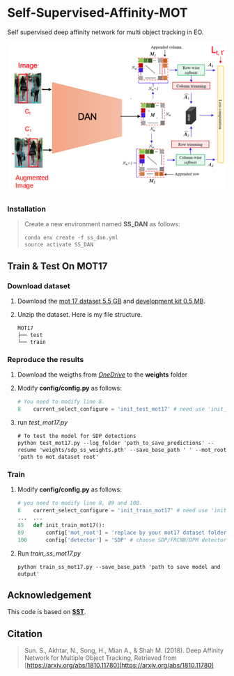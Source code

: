 # Self-Supervised-Affinity-MOT
Self supervised deep affinity network for multi object tracking in EO.

![](./network.png)

### Installation
> Create a new environment named **SS_DAN** as follows:
>
> ```shell
> conda env create -f ss_dan.yml
> source activate SS_DAN
> ```

## Train & Test On MOT17
### Download dataset

1. Download the [mot 17 dataset 5.5 GB](https://motchallenge.net/data/MOT17.zip) and [development kit 0.5 MB](https://motchallenge.net/data/devkit.zip).

2. Unzip the dataset. Here is my file structure.

   ```shell
   MOT17
   ├── test
   └── train
   ```
   
### Reproduce the results

1. Download the weigths from [*OneDrive*](https://knightsucfedu39751-my.sharepoint.com/:f:/g/personal/sirnam_swetha_knights_ucf_edu/EiYfQ5jDmiFGo404iwBMS7EBBQb0rffLLsuwDHDWGFopDQ?e=YaSAuf) to the **weights** folder

2. Modify **config/config.py** as follows:

   ```python
   # You need to modify line 8.
   8	current_select_configure = 'init_test_mot17' # need use 'init_test_mot17'
   ```

3. run *test_mot17.py*

   ```shell
   # To test the model for SDP detections
   python test_mot17.py --log_folder 'path_to_save_predictions' --resume 'weights/sdp_ss_weights.pth' --save_base_path ' ' --mot_root 'path to mot dataset root'
   ```

### Train

1. Modify **config/config.py** as follows:

   ```python
   # you need to modify line 8, 89 and 100.
   8	current_select_configure = 'init_train_mot17' # need use 'init_train_mot17'
   ...	...
   85	def init_train_mot17():
   89		config['mot_root'] = 'replace by your mot17 dataset folder'
   100		config['detector'] = 'SDP' # choose SDP/FRCNN/DPM detector
   ```

3. Run *train_ss_mot17.py*

   ```shell
   python train_ss_mot17.py --save_base_path 'path to save model and output'
   ```

## Acknowledgement

This code is based on [**SST**](https://github.com/shijieS/SST).

## Citation
> Sun. S., Akhtar, N., Song, H.,  Mian A., & Shah M. (2018). Deep Affinity Network for Multiple Object Tracking, Retrieved from [https://arxiv.org/abs/1810.11780](https://arxiv.org/abs/1810.11780)

